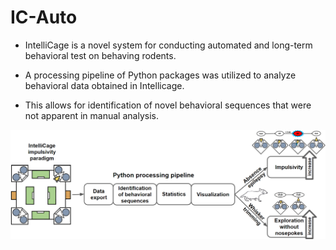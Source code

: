 # IC-Auto

* IntelliCage is a novel system for conducting automated and long-term behavioral test on behaving rodents.

* A processing pipeline of Python packages was utilized to analyze behavioral data obtained in Intellicage.

* This allows for identification of novel behavioral sequences that were not apparent in manual analysis.

![](./VA.png)
